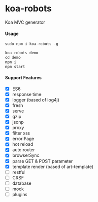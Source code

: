 # koa-robots

Koa MVC generator

#### Usage

```javascript
sudo npm i koa-robots -g

koa-robots demo
cd demo
npm i
npm start
```

#### Support Features

- [x] ES6
- [x] response time
- [x] logger (based of log4j)
- [x] fresh
- [x] serve
- [x] gzip
- [x] jsonp
- [x] proxy
- [x] filter xss
- [x] error Page
- [x] hot reload
- [x] auto router
- [x] browserSync
- [x] parse GET & POST parameter
- [x] template render (based of art-template)
- [ ] restful
- [ ] CRSF
- [ ] database
- [ ] mock
- [ ] plugins
